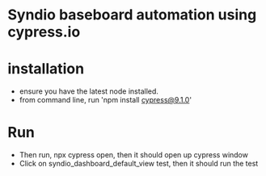 # Syndio baseboard automation using cypress.io

# installation
- ensure you have the latest node installed.
- from command line, run 'npm install cypress@9.1.0'

# Run
- Then run, npx cypress open, then it should open up cypress window
- Click on syndio_dashboard_default_view test, then it should run the test